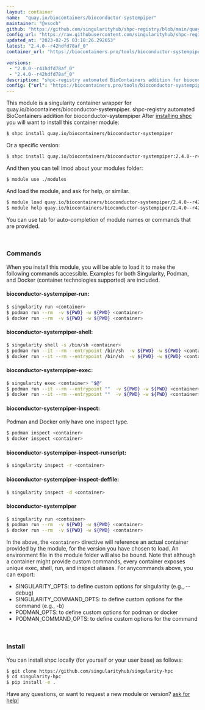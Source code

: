 ```yaml
---
layout: container
name:  "quay.io/biocontainers/bioconductor-systempiper"
maintainer: "@vsoch"
github: "https://github.com/singularityhub/shpc-registry/blob/main/quay.io/biocontainers/bioconductor-systempiper/container.yaml"
config_url: "https://raw.githubusercontent.com/singularityhub/shpc-registry/main/quay.io/biocontainers/bioconductor-systempiper/container.yaml"
updated_at: "2023-02-25 03:18:26.292653"
latest: "2.4.0--r42hdfd78af_0"
container_url: "https://biocontainers.pro/tools/bioconductor-systempiper"

versions:
 - "2.0.0--r41hdfd78af_0"
 - "2.4.0--r42hdfd78af_0"
description: "shpc-registry automated BioContainers addition for bioconductor-systempiper"
config: {"url": "https://biocontainers.pro/tools/bioconductor-systempiper", "maintainer": "@vsoch", "description": "shpc-registry automated BioContainers addition for bioconductor-systempiper", "latest": {"2.4.0--r42hdfd78af_0": "sha256:19e13eabe86b608f8357fa31c1e78014e1ff5ddc7d6a23d621f58a89e87228eb"}, "tags": {"2.0.0--r41hdfd78af_0": "sha256:fc009d0e65a30b3f125dfeb5d32d1eb5febe3a35ed7d09d83cf488eb9240cdf5", "2.4.0--r42hdfd78af_0": "sha256:19e13eabe86b608f8357fa31c1e78014e1ff5ddc7d6a23d621f58a89e87228eb"}, "docker": "quay.io/biocontainers/bioconductor-systempiper"}
---
```


This module is a singularity container wrapper for quay.io/biocontainers/bioconductor-systempiper.
shpc-registry automated BioContainers addition for bioconductor-systempiper
After [installing shpc](#install) you will want to install this container module:


```bash
$ shpc install quay.io/biocontainers/bioconductor-systempiper
```

Or a specific version:

```bash
$ shpc install quay.io/biocontainers/bioconductor-systempiper:2.4.0--r42hdfd78af_0
```

And then you can tell lmod about your modules folder:

```bash
$ module use ./modules
```

And load the module, and ask for help, or similar.

```bash
$ module load quay.io/biocontainers/bioconductor-systempiper/2.4.0--r42hdfd78af_0
$ module help quay.io/biocontainers/bioconductor-systempiper/2.4.0--r42hdfd78af_0
```

You can use tab for auto-completion of module names or commands that are provided.

<br>

### Commands

When you install this module, you will be able to load it to make the following commands accessible.
Examples for both Singularity, Podman, and Docker (container technologies supported) are included.

#### bioconductor-systempiper-run:

```bash
$ singularity run <container>
$ podman run --rm  -v ${PWD} -w ${PWD} <container>
$ docker run --rm  -v ${PWD} -w ${PWD} <container>
```

#### bioconductor-systempiper-shell:

```bash
$ singularity shell -s /bin/sh <container>
$ podman run --it --rm --entrypoint /bin/sh  -v ${PWD} -w ${PWD} <container>
$ docker run --it --rm --entrypoint /bin/sh  -v ${PWD} -w ${PWD} <container>
```

#### bioconductor-systempiper-exec:

```bash
$ singularity exec <container> "$@"
$ podman run --it --rm --entrypoint ""  -v ${PWD} -w ${PWD} <container> "$@"
$ docker run --it --rm --entrypoint ""  -v ${PWD} -w ${PWD} <container> "$@"
```

#### bioconductor-systempiper-inspect:

Podman and Docker only have one inspect type.

```bash
$ podman inspect <container>
$ docker inspect <container>
```

#### bioconductor-systempiper-inspect-runscript:

```bash
$ singularity inspect -r <container>
```

#### bioconductor-systempiper-inspect-deffile:

```bash
$ singularity inspect -d <container>
```



#### bioconductor-systempiper

```bash
$ singularity run <container>
$ podman run --rm  -v ${PWD} -w ${PWD} <container>
$ docker run --rm  -v ${PWD} -w ${PWD} <container>
```


In the above, the `<container>` directive will reference an actual container provided
by the module, for the version you have chosen to load. An environment file in the
module folder will also be bound. Note that although a container
might provide custom commands, every container exposes unique exec, shell, run, and
inspect aliases. For anycommands above, you can export:

 - SINGULARITY_OPTS: to define custom options for singularity (e.g., --debug)
 - SINGULARITY_COMMAND_OPTS: to define custom options for the command (e.g., -b)
 - PODMAN_OPTS: to define custom options for podman or docker
 - PODMAN_COMMAND_OPTS: to define custom options for the command

<br>

### Install

You can install shpc locally (for yourself or your user base) as follows:

```bash
$ git clone https://github.com/singularityhub/singularity-hpc
$ cd singularity-hpc
$ pip install -e .
```

Have any questions, or want to request a new module or version? [ask for help!](https://github.com/singularityhub/singularity-hpc/issues)